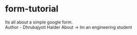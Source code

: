 # form-tutorial
Its all about a simple google form.
<br>
Author - Dhrubajyoti Halder
About -> Im an engineering student

